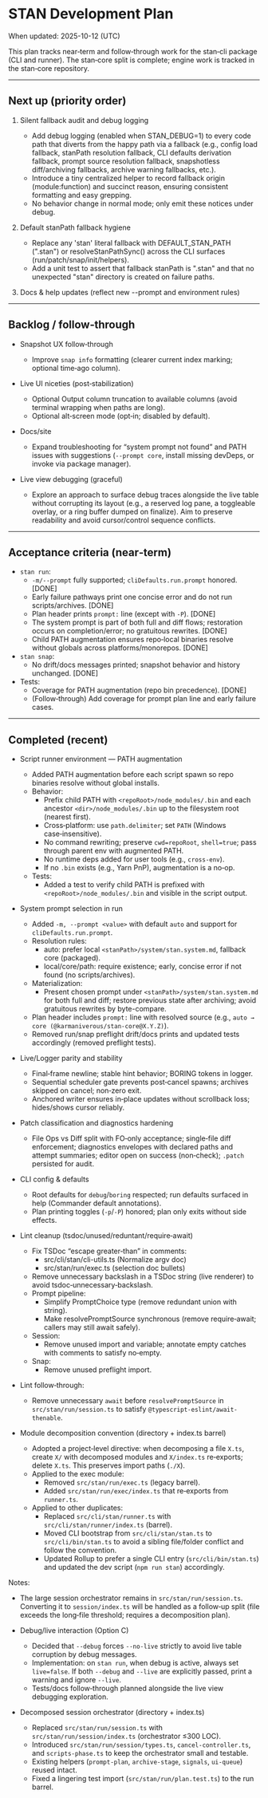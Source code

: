 # STAN Development Plan

When updated: 2025-10-12 (UTC)

This plan tracks near‑term and follow‑through work for the stan‑cli package (CLI and runner). The stan‑core split is complete; engine work is tracked in the stan‑core repository.

---

## Next up (priority order)

1. Silent fallback audit and debug logging
   - Add debug logging (enabled when STAN_DEBUG=1) to every code path that diverts from the happy path via a fallback (e.g., config load fallback, stanPath resolution fallback, CLI defaults derivation fallback, prompt source resolution fallback, snapshotless diff/archiving fallbacks, archive warning fallbacks, etc.).
   - Introduce a tiny centralized helper to record fallback origin (module:function) and succinct reason, ensuring consistent formatting and easy grepping.
   - No behavior change in normal mode; only emit these notices under debug.

2. Default stanPath fallback hygiene
   - Replace any 'stan' literal fallback with DEFAULT_STAN_PATH (".stan") or resolveStanPathSync() across the CLI surfaces (run/patch/snap/init/helpers).
   - Add a unit test to assert that fallback stanPath is ".stan" and that no unexpected "stan" directory is created on failure paths.

3. Docs & help updates (reflect new --prompt and environment rules)

---

## Backlog / follow‑through

- Snapshot UX follow‑through
  - Improve `snap info` formatting (clearer current index marking; optional time‑ago column).

- Live UI niceties (post‑stabilization)
  - Optional Output column truncation to available columns (avoid terminal wrapping when paths are long).
  - Optional alt‑screen mode (opt‑in; disabled by default).

- Docs/site
  - Expand troubleshooting for “system prompt not found” and PATH issues with suggestions (`--prompt core`, install missing devDeps, or invoke via package manager).
- Live view debugging (graceful)
  - Explore an approach to surface debug traces alongside the live table without corrupting its layout (e.g., a reserved log pane, a toggleable overlay, or a ring buffer dumped on finalize). Aim to preserve readability and avoid cursor/control sequence conflicts.

---

## Acceptance criteria (near‑term)

- `stan run`:
  - `-m/--prompt` fully supported; `cliDefaults.run.prompt` honored. [DONE]
  - Early failure pathways print one concise error and do not run scripts/archives. [DONE]
  - Plan header prints `prompt:` line (except with `-P`). [DONE]
  - The system prompt is part of both full and diff flows; restoration occurs on completion/error; no gratuitous rewrites. [DONE]
  - Child PATH augmentation ensures repo‑local binaries resolve without globals across platforms/monorepos. [DONE]
- `stan snap`:
  - No drift/docs messages printed; snapshot behavior and history unchanged. [DONE]
- Tests:
  - Coverage for PATH augmentation (repo bin precedence). [DONE]
  - (Follow‑through) Add coverage for prompt plan line and early failure cases.

---

## Completed (recent)

- Script runner environment — PATH augmentation
  - Added PATH augmentation before each script spawn so repo binaries resolve without global installs.
  - Behavior:
    - Prefix child PATH with `<repoRoot>/node_modules/.bin` and each ancestor `<dir>/node_modules/.bin` up to the filesystem root (nearest first).
    - Cross‑platform: use `path.delimiter`; set `PATH` (Windows case‑insensitive).
    - No command rewriting; preserve `cwd=repoRoot`, `shell=true`; pass through parent env with augmented PATH.
    - No runtime deps added for user tools (e.g., `cross-env`).
    - If no `.bin` exists (e.g., Yarn PnP), augmentation is a no‑op.
  - Tests:
    - Added a test to verify child PATH is prefixed with `<repoRoot>/node_modules/.bin` and visible in the script output.

- System prompt selection in run
  - Added `-m, --prompt <value>` with default `auto` and support for `cliDefaults.run.prompt`.
  - Resolution rules:
    - auto: prefer local `<stanPath>/system/stan.system.md`, fallback core (packaged).
    - local/core/path: require existence; early, concise error if not found (no scripts/archives).
  - Materialization:
    - Present chosen prompt under `<stanPath>/system/stan.system.md` for both full and diff; restore previous state after archiving; avoid gratuitous rewrites by byte-compare.
  - Plan header includes `prompt:` line with resolved source (e.g., `auto → core (@karmaniverous/stan-core@X.Y.Z)`).
  - Removed run/snap preflight drift/docs prints and updated tests accordingly (removed preflight tests).

- Live/Logger parity and stability
  - Final‑frame newline; stable hint behavior; BORING tokens in logger.
  - Sequential scheduler gate prevents post‑cancel spawns; archives skipped on cancel; non‑zero exit.
  - Anchored writer ensures in‑place updates without scrollback loss; hides/shows cursor reliably.

- Patch classification and diagnostics hardening
  - File Ops vs Diff split with FO‑only acceptance; single‑file diff enforcement; diagnostics envelopes with declared paths and attempt summaries; editor open on success (non‑check); `.patch` persisted for audit.

- CLI config & defaults
  - Root defaults for `debug`/`boring` respected; run defaults surfaced in help (Commander default annotations).
  - Plan printing toggles (`-p`/`-P`) honored; plan only exits without side effects.
- Lint cleanup (tsdoc/unused/reduntant/require‑await)
  - Fix TSDoc “escape greater‑than” in comments:
    - src/cli/stan/cli-utils.ts (Normalize argv doc)
    - src/stan/run/exec.ts (selection doc bullets)
  - Remove unnecessary backslash in a TSDoc string (live renderer) to avoid tsdoc‑unnecessary‑backslash.
  - Prompt pipeline:
    - Simplify PromptChoice type (remove redundant union with string).
    - Make resolvePromptSource synchronous (remove require‑await; callers may still await safely).
  - Session:
    - Remove unused import and variable; annotate empty catches with comments to satisfy no‑empty.
  - Snap:
    - Remove unused preflight import.

- Lint follow‑through:
  - Remove unnecessary `await` before `resolvePromptSource` in `src/stan/run/session.ts` to satisfy `@typescript-eslint/await-thenable`.

- Module decomposition convention (directory + index.ts barrel)
  - Adopted a project‑level directive: when decomposing a file `X.ts`, create `X/` with decomposed modules and `X/index.ts` re‑exports; delete `X.ts`. This preserves import paths (`./X`).
  - Applied to the exec module:
    - Removed `src/stan/run/exec.ts` (legacy barrel).
    - Added `src/stan/run/exec/index.ts` that re‑exports from `runner.ts`.
  - Applied to other duplicates:
    - Replaced `src/cli/stan/runner.ts` with `src/cli/stan/runner/index.ts` (barrel).
    - Moved CLI bootstrap from `src/cli/stan/stan.ts` to `src/cli/bin/stan.ts` to avoid a sibling file/folder conflict and follow the convention.
    - Updated Rollup to prefer a single CLI entry (`src/cli/bin/stan.ts`) and updated the dev script (`npm run stan`) accordingly.

Notes:

- The large session orchestrator remains in `src/stan/run/session.ts`. Converting it to `session/index.ts` will be handled as a follow‑up split (file exceeds the long‑file threshold; requires a decomposition plan).

- Debug/live interaction (Option C)
  - Decided that `--debug` forces `--no-live` strictly to avoid live table corruption by debug messages.
  - Implementation: on `stan run`, when debug is active, always set `live=false`. If both `--debug` and `--live` are explicitly passed, print a warning and ignore `--live`.
  - Tests/docs follow‑through planned alongside the live view debugging exploration.

- Decomposed session orchestrator (directory + index.ts)
  - Replaced `src/stan/run/session.ts` with `src/stan/run/session/index.ts` (orchestrator ≤300 LOC).
  - Introduced `src/stan/run/session/types.ts`, `cancel-controller.ts`, and `scripts-phase.ts` to keep the orchestrator small and testable.
  - Existing helpers (`prompt-plan`, `archive-stage`, `signals`, `ui-queue`) reused intact.
  - Fixed a lingering test import (`src/stan/run/plan.test.ts`) to the run barrel.
